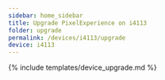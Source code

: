 ```yaml
---
sidebar: home_sidebar
title: Upgrade PixelExperience on i4113
folder: upgrade
permalink: /devices/i4113/upgrade
device: i4113
---
```

{% include templates/device_upgrade.md %}
